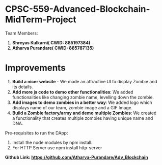 # CPSC-559-Advanced-Blockchain-MidTerm-Project

Team Members:
1. **Shreyas Kulkarni( CWID: 885197384)**
2. **Atharva Purandare( CWID: 885787135)**

# Improvements

1. **Build a nicer website** - We made an attractive UI to display Zombie and its details.
2. **Add more js code to demo other functionalities**: We added functionalities like changing zombie name, levelling down the zombie.
3. **Add images to demo zombies in a better way**: We added logo which displays name of our team, zombie image and a GIF Image.
4. **Build a Zombie factory/army and demo multiple Zombies**: We created a functionality that creates multiple zombies having unique name and DNA.

Pre-requisites to run the DApp:
1. Install the node modules by npm install.
2. For HTTP Server use npm install http-server

**Github Link: https://github.com/Atharva-Purandare/Adv_Blockchain**

